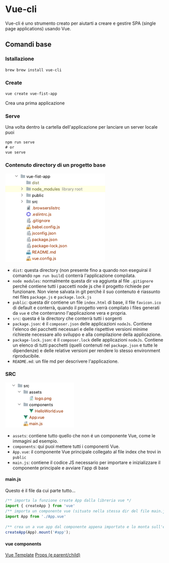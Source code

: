 # Vue-cli
Vue-cli é uno strumento creato per aiutarti a creare e gestire SPA (single page applications) usando Vue. 


## Comandi base

### Istallazione
```shell
brew brew install vue-cli
```

### Create
```shell
vue create vue-fist-app
```
Crea una prima applicazione

### Serve
Una volta dentro la cartella dell'applicazione per lanciare un server locale puoi
```shell
npm run serve
# or 
vue serve
```

### Contenuto directory di un progetto base
![img directory di un progetto base](img/dir_progetto_base.png)
- `dist`: questa directory (non presente fino a quando non eseguirai il comando `npm run build`) conterrà l'applicazione
compilata.
- `node modules`: normalmente questa dir va aggiunta al file `.gitignore` perché contiene tutti i paccetti node js 
che il progetto richiede per funzionare. Non viene salvata in git perché il suo contenuto é riassunto nei files
`package.js` e `package.lock.js` 
- `public`: questa dir contiene un file `index.html` di base, il file `favicon.ico` di default e conterrà, quando il 
progetto verrà compilato i files generati da `vue` e che conterranno l'applicazione vera e propria.
- `src`: questa é la directory che conterrà tutti i sorgenti
- `package.json`: é il `composer.json` delle applicazioni `nodeJs`. Contiene l'elenco dei pacchetti necessari e delle 
rispettive versioni minime richieste necessare allo sviluppo e alla compilazione della applicazione.
- `package-lock.json`: é il `composer.lock` delle applicazioni `nodeJs`. Contiene un elenco di tutti pacchetti (quelli
contenuti nel `package.json` e tutte le dipendenze) e delle relative versioni per rendere lo stesso environment riproducibile.
- `README.md`: un file md per descrivere l'applicazione.

### SRC
![src dir](img/src_dir.png)
- `assets`: contiene tutto quello che non é un componente Vue, come le immagini ad esempio.
- `components`: qui puoi mettere tutti i componenti Vue.
- `App.vue`: il componente Vue principale collegato al file index che trovi in `public`
- `main.js`: contiene il codice JS necessario per importare e inizializzare il componente principale e avviare l'app di 
base

#### main.js
Questo é il file da cui parte tutto... 
```javascript
/** importa la funzione create App dalla libreria vue */
import { createApp } from 'vue'
/** importa un componente vue (situato nella stessa dir del file main.js) e lo inizializza nella variablie App */
import App from './App.vue'

/** crea un a vue app dal componente appena importato e lo monta sull'elemento app */
createApp(App).mount('#app');
```
#### vue components
[Vue Template](./template.md)
[Props (e parent/child)](./props.md)